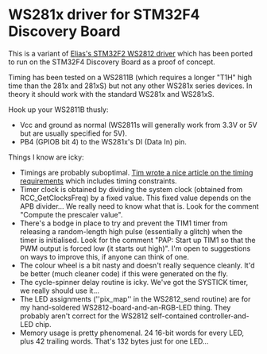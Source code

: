 WS281x driver for STM32F4 Discovery Board
=========================================

This is a variant of [Elias's STM32F2 WS2812 driver](http://eliaselectronics.com/driving-a-ws2812-rgb-led-with-an-stm32/) which has been ported to run on the STM32F4 Discovery Board as a proof of concept.

Timing has been tested on a WS2811B (which requires a longer "T1H" high time than the 281x and 281xS) but not any other WS281x series devices. In theory it should work with the standard WS281x and WS281xS.

Hook up your WS2811B thusly:

  * Vcc and ground as normal (WS2811s will generally work from 3.3V or 5V but are usually specified for 5V).
  * PB4 (GPIOB bit 4) to the WS281x's DI (Data In) pin.

Things I know are icky:

  * Timings are probably suboptimal. [Tim wrote a nice article on the timing requirements](http://cpldcpu.wordpress.com/2014/01/14/light_ws2812-library-v2-0-part-i-understanding-the-ws2812/) which includes timing constraints.
  * Timer clock is obtained by dividing the system clock (obtained from RCC\_GetClocksFreq) by a fixed value. This fixed value depends on the APB divider... We really need to know what that is. Look for the comment "Compute the prescaler value".
  * There's a bodge in place to try and prevent the TIM1 timer from releasing a random-length high pulse (essentially a glitch) when the timer is initialised. Look for the comment "PAP: Start up TIM1 so that the PWM output is forced low (it starts out high)". I'm open to suggestions on ways to improve this, if anyone can think of one.
  * The colour wheel is a bit nasty and doesn't really sequence cleanly. It'd be better (much cleaner code) if this were generated on the fly.
  * The cycle-spinner delay routine is icky. We've got the SYSTICK timer, we really should use it...
  * The LED assignments (''pix\_map'' in the WS2812\_send routine) are for my hand-soldered WS2812-board-and-an-RGB-LED thing. They probably aren't correct for the WS2812 self-contained controller-and-LED chip.
  * Memory usage is pretty phenomenal. 24 16-bit words for every LED, plus 42 trailing words. That's 132 bytes just for one LED...

